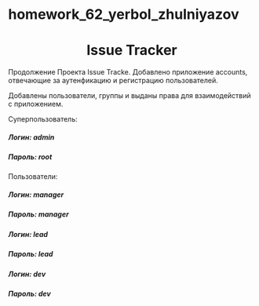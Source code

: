 # homework_62_yerbol_zhulniyazov
<h1 align="center"> Issue Tracker</h1>
<p>Продолжение Проекта Issue Tracke. Добавлено приложение accounts, отвечающие за аутенфикацию и регистрацию пользователей. 
<p>Добавлены пользователи, группы и выданы права для взаимодействий с приложением.
<p>Суперпользователь:</p>
<h5>Логин: admin</h5>
<h5>Пароль: root</h5>
<p>Пользователи:</p>
<h5>Логин: manager</h5>
<h5>Пароль: manager</h5>
<h5>Логин: lead</h5>
<h5>Пароль: lead</h5>
<h5>Логин: dev</h5>
<h5>Пароль: dev</h5>
